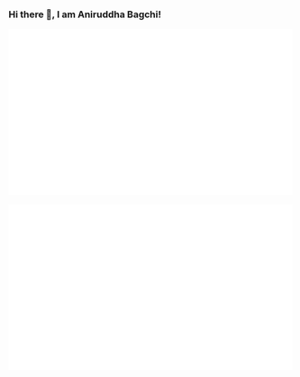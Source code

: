 ### Hi there 🖖, I am Aniruddha Bagchi!

![GitHub Stats (Light Mode)](https://raw.githubusercontent.com/R1ddl3m3Th15/github-stats/master/generated/overview.svg)

![Languages (Light Mode)](https://raw.githubusercontent.com/R1ddl3m3Th15/github-stats/master/generated/languages.svg)


<!--
**R1ddl3m3Th15/R1ddl3m3Th15** is a ✨ _special_ ✨ repository because its `README.md` (this file) appears on your GitHub profile.

Here are some ideas to get you started:

- 🔭 I’m currently working on ...
- 🌱 I’m currently learning ...
- 👯 I’m looking to collaborate on ...
- 🤔 I’m looking for help with ...
- 💬 Ask me about ...
- 📫 How to reach me: ...
- 😄 Pronouns: ...
- ⚡ Fun fact: ...
-->
